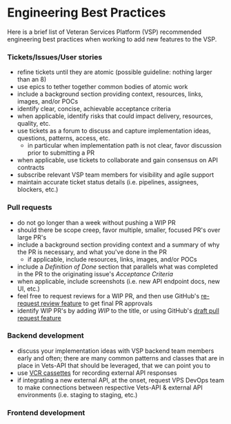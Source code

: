 # Engineering Best Practices

Here is a brief list of Veteran Services Platform (VSP) recommended engineering best practices when working to add new features to the VSP.  

### Tickets/Issues/User stories

- refine tickets until they are atomic (possible guideline: nothing larger than an 8)
- use epics to tether together common bodies of atomic work
- include a background section providing context, resources, links, images, and/or POCs
- identify clear, concise, achievable acceptance criteria
- when applicable, identify risks that could impact delivery, resources, quality, etc.
- use tickets as a forum to discuss and capture implementation ideas, questions, patterns, access, etc.
  - in particular when implementation path is not clear, favor discussion prior to submitting a PR 
- when applicable, use tickets to collaborate and gain consensus on API contracts
- subscribe relevant VSP team members for visibility and agile support
- maintain accurate ticket status details (i.e. pipelines, assignees, blockers, etc.)

### Pull requests

- do not go longer than a week without pushing a WIP PR
- should there be scope creep, favor multiple, smaller, focused PR's over large PR's 
- include a background section providing context and a summary of why the PR is necessary, and what you've done in the PR
  - if applicable, include resources, links, images, and/or POCs
- include a _Definition of Done_ section that parallels what was completed in the PR to the originating issue's _Acceptance Criteria_
- when applicable, include screenshots (i.e. new API endpoint docs, new UI, etc.)
- feel free to request reviews for a WIP PR, and then use GitHub's [re-request review feature](https://github.blog/changelog/2019-02-21-re-request-review-on-a-pull-request/) to get final PR approvals
- identify WIP PR's by adding _WIP_ to the title, or using GitHub's [draft pull request feature](https://github.blog/2019-02-14-introducing-draft-pull-requests/)

### Backend development

- discuss your implementation ideas with VSP backend team members early and often; there are many common patterns and classes that are in place in Vets-API that should be leveraged, that we can point you to
- use [VCR cassettes](https://github.com/vcr/vcr) for recording external API responses
- if integrating a new external API, at the onset, request VPS DevOps team to make connections between respective Vets-API & external API environments (i.e. staging to staging, etc.)


### Frontend development
